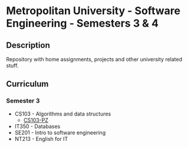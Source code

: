 # Metropolitan University - Software Engineering - Semesters 3 & 4

## Description

Repository with home assignments, projects and other university related stuff.

## Curriculum

### Semester 3

- CS103 - Algorithms and data structures
    * [CS103-PZ](https://github.com/7aske/uni/tree/second-year/cs103/cs103-pz-nikola_tasic_3698)
- IT350 - Databases
- SE201 - Intro to software engineering
- NT213 - English for IT

<!-- ### Semester 4 -->

<!-- ## Assignments -->
